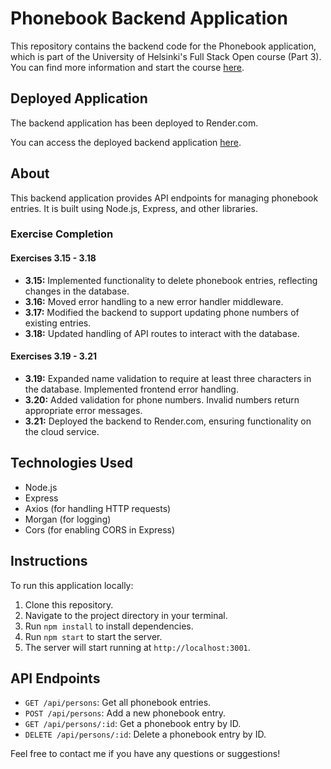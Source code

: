 # Phonebook Backend Application

This repository contains the backend code for the Phonebook application, which is part of the University of Helsinki's Full Stack Open course (Part 3). You can find more information and start the course [here](https://fullstackopen.com/).

## Deployed Application

The backend application has been deployed to Render.com.

You can access the deployed backend application [here](https://fullstackopen-exercises-backend-yh8t.onrender.com/).

## About

This backend application provides API endpoints for managing phonebook entries. It is built using Node.js, Express, and other libraries.

### Exercise Completion

#### Exercises 3.15 - 3.18

- **3.15:** Implemented functionality to delete phonebook entries, reflecting changes in the database.
- **3.16:** Moved error handling to a new error handler middleware.
- **3.17:** Modified the backend to support updating phone numbers of existing entries.
- **3.18:** Updated handling of API routes to interact with the database.

#### Exercises 3.19 - 3.21

- **3.19:** Expanded name validation to require at least three characters in the database. Implemented frontend error handling.
- **3.20:** Added validation for phone numbers. Invalid numbers return appropriate error messages.
- **3.21:** Deployed the backend to Render.com, ensuring functionality on the cloud service.

## Technologies Used

- Node.js
- Express
- Axios (for handling HTTP requests)
- Morgan (for logging)
- Cors (for enabling CORS in Express)

## Instructions

To run this application locally:

1. Clone this repository.
2. Navigate to the project directory in your terminal.
3. Run `npm install` to install dependencies.
4. Run `npm start` to start the server.
5. The server will start running at `http://localhost:3001`.

## API Endpoints

- `GET /api/persons`: Get all phonebook entries.
- `POST /api/persons`: Add a new phonebook entry.
- `GET /api/persons/:id`: Get a phonebook entry by ID.
- `DELETE /api/persons/:id`: Delete a phonebook entry by ID.

Feel free to contact me if you have any questions or suggestions!
